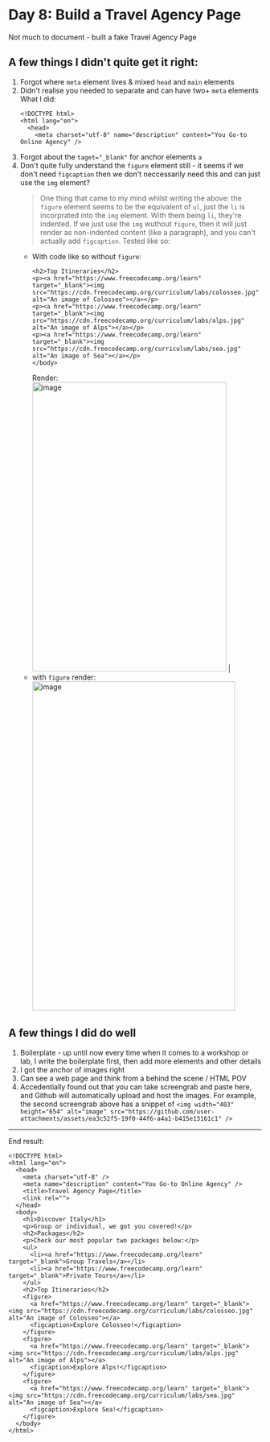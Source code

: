 # Day 8: Build a Travel Agency Page
Not much to document - built a fake Travel Agency Page   
## A few things I didn't quite get it right:
1. Forgot where `meta` element lives & mixed `head` and `main` elements
2. Didn't realise you needed to separate and can have two+ `meta` elements   
What I did:
    ```
    <!DOCTYPE html>
    <html lang="en">
      <head>
        <meta charset="utf-8" name="description" content="You Go-to Online Agency" />
    ```
3. Forgot about the `taget="_blank"` for anchor elements `a`
4. Don't quite fully understand the `figure` element still - it seems if we don't need `figcaption` then we don't neccessarily need this and can just use the `img` element?
   > One thing that came to my mind whilst writing the above: the `figure` element seems to be the equivalent of `ul`, just the `li` is incorprated into the `img` element. With them being `li`, they're indented. If we just use the `img` wuthout `figure`, then it will just render as non-indented content (like a paragraph), and you can't actually add `figcaption`.
   > Tested like so:   
     - With code like so without `figure`:   
       ```
       <h2>Top Itineraries</h2>
       <p><a href="https://www.freecodecamp.org/learn" target="_blank"><img src="https://cdn.freecodecamp.org/curriculum/labs/colosseo.jpg" alt="An image of Colosseo"></a></p>
       <p><a href="https://www.freecodecamp.org/learn" target="_blank"><img src="https://cdn.freecodecamp.org/curriculum/labs/alps.jpg" alt="An image of Alps"></a></p>
       <p><a href="https://www.freecodecamp.org/learn" target="_blank"><img src="https://cdn.freecodecamp.org/curriculum/labs/sea.jpg" alt="An image of Sea"></a></p>
       </body>
       ```   
       Render:   
  <img width="386" height="575" alt="image" src="https://github.com/user-attachments/assets/1a36f284-0f75-43ab-ba55-379f6f7fc2f8" /> |
    - with `figure` render:   
      <img width="403" height="654" alt="image" src="https://github.com/user-attachments/assets/ea3c52f5-19f0-44f6-a4a1-b415e13161c1" />

## A few things I did do well
1. Boilerplate - up until now every time when it comes to a workshop or lab, I write the boilerplate first, then add more elements and other details
2. I got the anchor of images right
3. Can see a web page and think from a behind the scene / HTML POV
4. Accedentially found out that you can take screengrab and paste here, and Github will automatically upload and host the images. For example, the second screengrab above has a snippet of `<img width="403" height="654" alt="image" src="https://github.com/user-attachments/assets/ea3c52f5-19f0-44f6-a4a1-b415e13161c1" />`

---

End result:
```
<!DOCTYPE html>
<html lang="en">
  <head>
    <meta charset="utf-8" />
    <meta name="description" content="You Go-to Online Agency" />
    <title>Travel Agency Page</title>
    <link rel="">
  </head>
  <body>
    <h1>Discover Italy</h1>
    <p>Group or individual, we got you covered!</p>
    <h2>Packages</h2>
    <p>Check our most popular two packages below:</p>
    <ul>
      <li><a href="https://www.freecodecamp.org/learn" target="_blank">Group Travels</a></li>
      <li><a href="https://www.freecodecamp.org/learn" target="_blank">Private Tours</a></li>
    </ul>
    <h2>Top Itineraries</h2>
    <figure>
      <a href="https://www.freecodecamp.org/learn" target="_blank"><img src="https://cdn.freecodecamp.org/curriculum/labs/colosseo.jpg" alt="An image of Colosseo"></a>
      <figcaption>Explore Colosseo!</figcaption>
    </figure>
    <figure>
      <a href="https://www.freecodecamp.org/learn" target="_blank"><img src="https://cdn.freecodecamp.org/curriculum/labs/alps.jpg" alt="An image of Alps"></a>
      <figcaption>Explore Alps!</figcaption>
    </figure>
    <figure>
      <a href="https://www.freecodecamp.org/learn" target="_blank"><img src="https://cdn.freecodecamp.org/curriculum/labs/sea.jpg" alt="An image of Sea"></a>
      <figcaption>Explore Sea!</figcaption>
    </figure>
  </body>
</html>
```
